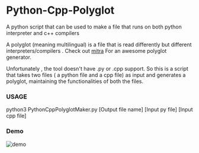 # Python-Cpp-Polyglot
A python script that can be used to make a file that runs on both python interpreter and c++ compilers

A polyglot (meaning multilingual) is a file that is read differently but different interpreters/compilers . Check out [mitra](https://github.com/corkami/mitra) For an awesome polyglot generator.

Unfortunately , the tool doesn't have .py or .cpp support. So this is a script that takes two files ( a python file and a cpp file) as input and generates a polyglot, maintaining the functionalities of both the files. 

### USAGE
python3 PythonCppPolyglotMaker.py [Output file name] [Input py file] [Input cpp file]
  
### Demo

![demo](https://user-images.githubusercontent.com/42800934/98382853-c1d09e00-2071-11eb-99bd-96703396a95f.jpeg)

